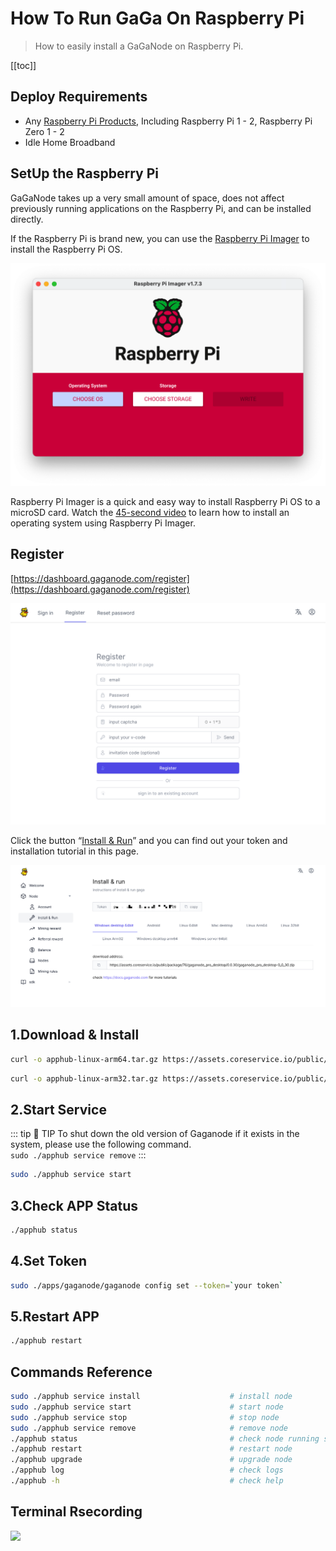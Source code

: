 # How To Run GaGa On Raspberry Pi

>How to easily install a GaGaNode on Raspberry Pi.

[[toc]]

## Deploy Requirements

- Any [Raspberry Pi Products](https://www.raspberrypi.com/products/), Including Raspberry Pi 1 - 2, Raspberry Pi Zero 1 - 2
- Idle Home Broadband

## SetUp the Raspberry Pi

GaGaNode takes up a very small amount of space, does not affect previously running applications on the Raspberry Pi, and can be installed directly.

If the Raspberry Pi is brand new, you can use the [Raspberry Pi Imager](https://www.raspberrypi.com/software/) to install the Raspberry Pi OS.

![](./../images/running/raspberry-pi-01.png)

Raspberry Pi Imager is a quick and easy way to install Raspberry Pi OS to a microSD card. Watch the [45-second video](https://www.youtube.com/watch?v=ntaXWS8Lk34) to learn how to install an operating system using Raspberry Pi Imager.

## Register

[https://dashboard.gaganode.com/register](https://dashboard.gaganode.com/register)

![](./../images/running/register-v2.png)

Click the button “[Install & Run](https://dashboard.gaganode.com/install_run)” and you can find out your token and installation tutorial in this page.

![](./../images/running/install_run_3.png)

## 1.Download & Install

<CodeGroup>

  <CodeGroupItem title="Linux ARM 64-bit">

```bash
curl -o apphub-linux-arm64.tar.gz https://assets.coreservice.io/public/package/61/app-market-gaga-pro/1.0.4/app-market-gaga-pro-1_0_4.tar.gz&& tar -zxf apphub-linux-arm64.tar.gz && rm -f apphub-linux-arm64.tar.gz && cd ./apphub-linux-arm64 && sudo ./apphub service install
```

  </CodeGroupItem>

  <CodeGroupItem title="Linux ARM 32-bit">

```bash
curl -o apphub-linux-arm32.tar.gz https://assets.coreservice.io/public/package/72/app-market-gaga-pro/1.0.4/app-market-gaga-pro-1_0_4.tar.gz && tar -zxf apphub-linux-arm32.tar.gz && rm -f apphub-linux-arm32.tar.gz && cd ./apphub-linux-arm32 && sudo ./apphub service install
```

  </CodeGroupItem>

</CodeGroup>

## 2.Start Service

::: tip 🚧 TIP
To shut down the old version of Gaganode if it exists in the system, please use the following command.
<br>
`
sudo ./apphub service remove
`
:::

```bash
sudo ./apphub service start
```

## 3.Check APP Status

```bash
./apphub status
```

## 4.Set Token

```bash
sudo ./apps/gaganode/gaganode config set --token=`your token`
```

## 5.Restart APP

```bash
./apphub restart
```

## Commands Reference

```bash
sudo ./apphub service install                    # install node
sudo ./apphub service start                      # start node
sudo ./apphub service stop                       # stop node
sudo ./apphub service remove                     # remove node
./apphub status                                  # check node running status
./apphub restart                                 # restart node
./apphub upgrade                                 # upgrade node
./apphub log                                     # check logs
./apphub -h                                      # check help
```

## Terminal Rsecording

<a href="https://asciinema.org/a/545172" target="_blank"><img src="https://asciinema.org/a/545172.svg" /></a>